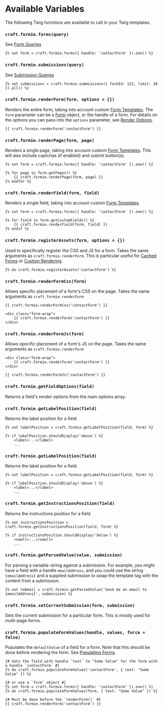# Available Variables

The following Twig functions are available to call in your Twig templates.

### `craft.formie.forms(query)`
See [Form Queries](docs:getting-elements/form-queries)

```twig
{% set form = craft.formie.forms({ handle: 'contactForm' }).one() %}
```


### `craft.formie.submissions(query)`
See [Submission Queries](docs:getting-elements/submission-queries)

```twig
{% set submissions = craft.formie.submissions({ formId: 123, limit: 10 }).all() %}
```


### `craft.formie.renderForm(form, options = {})`
Renders the entire form, taking into account custom [Form Templates](docs:feature-tour/form-templates). The `form` parameter can be a [Form](docs:developers/form) object, or the handle of a form. For details on the options you can pass into the `options` parameter, see [Render Options](docs:theming/render-options).

```twig
{{ craft.formie.renderForm('contactForm') }}
```


### `craft.formie.renderPage(form, page)`
Renders a single page, taking into account custom [Form Templates](docs:feature-tour/form-templates). This will also include captchas (if enabled) and submit button(s).

```twig
{% set form = craft.formie.forms({ handle: 'contactForm' }).one() %}

{% for page in form.getPages() %}
    {{ craft.formie.renderPage(form, page) }}
{% endfor %}
```


### `craft.formie.renderField(form, field)`
Renders a single field, taking into account custom [Form Templates](docs:feature-tour/form-templates).

```twig
{% set form = craft.formie.forms({ handle: 'contactForm' }).one() %}

{% for field in form.getCustomFields() %}
    {{ craft.formie.renderField(form, field) }}
{% endif %}
```


### `craft.formie.registerAssets(form, options = {})`
Used to specifically register the CSS and JS for a form. Takes the same arguments as `craft.formie.renderForm`. This is particular useful for [Cached Forms](docs:template-guides/cached-forms) or [Custom Rendering](docs:theming/custom-rendering).

```twig
{% do craft.formie.registerAssets('contactForm') %}
```


### `craft.formie.renderFormCss(form)`
Allows specific placement of a form's CSS on the page. Takes the same arguments as `craft.formie.renderForm`

```twig
{{ craft.formie.renderFormCss('contactForm') }}

<div class="form-wrap">
    {{ craft.formie.renderForm('contactForm') }}
</div>
```


### `craft.formie.renderFormJs(form)`
Allows specific placement of a form's JS on the page. Takes the same arguments as `craft.formie.renderForm`

```twig
<div class="form-wrap">
    {{ craft.formie.renderForm('contactForm') }}
</div>

{{ craft.formie.renderFormJs('contactForm') }}
```


### `craft.formie.getFieldOptions(field)`
Returns a field's render options from the main options array.


### `craft.formie.getLabelPosition(field)`
Returns the label position for a field.

```twig
{% set labelPosition = craft.formie.getLabelPosition(field, form) %}

{% if labelPosition.shouldDisplay('above') %}
    <label>...</label>
    ...
```


### `craft.formie.getLabelPosition(field)`
Returns the label position for a field.

```twig
{% set labelPosition = craft.formie.getLabelPosition(field, form) %}

{% if labelPosition.shouldDisplay('above') %}
    <label>...</label>
    ...
```


### `craft.formie.getInstructionsPosition(field)`
Returns the instructions position for a field.

```twig
{% set instructionsPosition = craft.formie.getInstructionsPosition(field, form) %}

{% if instructionsPosition.shouldDisplay('below') %}
    <small>...</small>
    ...
```


### `craft.formie.getParsedValue(value, submission)`
For parsing a variable-string against a submission. For example, you might have a field with a handle `emailAddress`, and you could use the string `{emailAddress}` and a supplied submission to swap the template tag with the content from a submission.

```twig
{% set toEmail = craft.formie.getParsedValue('Send me an email to {emailAddress}', submission) %}
```


### `craft.formie.setCurrentSubmission(form, submission)`
Sets the current submission for a particular form. This is mostly used for multi-page forms.


### `craft.formie.populateFormValues(handle, values, force = false)`
Populates the `defaultValue` of a field for a form. Note that this should be done before rendering the form. See [Populating Forms](docs:template-guides/populating-forms).

```twig
{# Sets the field with handle `text` to "Some Value" for the form with a handle `contactForm` #}
{% do craft.formie.populateFormValues('contactForm', { text: "Some Value" }) %}

{# or use a `form` object #}
{% set form = craft.formie.forms({ handle: 'contactForm' }).one() %}
{% do craft.formie.populateFormValues(form, { text: "Some Value" }) %}

{# Must be done before the `renderForm()` #}
{{ craft.formie.renderForm('contactForm') }}
```
